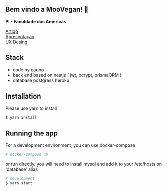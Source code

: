 ## Bem vindo a MooVegan! 🐄
<b>PI - Faculdade das Americas</b>

[Artigo](https://docs.google.com/document/d/1JSB_LfE-K_1xEBBaHFhhD8F3iLq4irvTrliFhGz-6N0/edit?usp=sharing)</br>
[Apresentação](https://docs.google.com/presentation/d/1Eg6i0vpvYcCMBYoW6JsrcOAskgcb_n9Y4huEX9ItrPk/edit?usp=sharing)</br>
[UX Desing](https://www.figma.com/file/aY4ozFTTmP6qrkhE8FdwC1/Mobile-app-(Community)?node-id=149%3A215)</br>


## Stack
* code by gaqno 
* back end based on nestjs ( jwt, bcrypt, prismaORM )
* database postgress heroku 

## Installation

Please use yarn to install

```bash
$ yarn install
```

## Running the app

For a development environment, you can use docker-compose

```bash
# docker-compose up
```

or run directly. you will need to install mysql and add it to your /etc/hosts on 'database' alias

```bash
# development
$ yarn start
```
